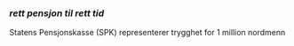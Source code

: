 ### _rett pensjon til rett tid_

Statens Pensjonskasse (SPK) representerer trygghet for 1 million nordmenn
